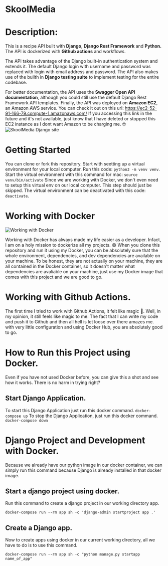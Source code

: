 # SkoolMedia


# Description:
This is a recipe API built with **Django**, **Django Rest Framework** and **Python.** The API is dockerized with **Github actions** and workflows. 

The API takes advantage of the Django built-in authentication system and extends it. The default Django login with username and password was replaced with login with email address and password. The API also makes use of the builth in **Django testing suite** to implement testing for the entire codebase. 

For better documentation, the API uses the **Swagger Open API documentation**, although you could still use the default Django Rest Framework API templates. Finally, the API was deployed on **Amazon EC2**, an Amazon AWS service. You can check it out on this url: https://ec2-52-91-166-79.compute-1.amazonaws.com/ If you accessing this link in the future and it's not available, just know that I have deleted or stopped this EC2 instance as I dont want Amazon to be charging me. 🤓
![SkoolMedia Django site](https://www.dailywire.ng/wp-content/uploads/2022/11/Skoolmedia-Django-Site-1.png)

# Getting Started
You can clone or fork this repository. Start with seetting up a virtual environment for your local computer.
Run this code: `python3 -m venv venv`. Start the virtual environment with this command for mac: `source venv/bin/activate`
Since we are working with Docker, we don't even need to setup this virtual env on our local computer. This step should just be skipped. The virtual environment can be deactivated with this code: `deactivate`.

# Working with Docker
![Working with Docker](https://www.memesmonkey.com/images/memesmonkey/ef/ef4435225f1aca10632d610ce506df08.jpeg)

Working with Docker has always made my life easier as a developer. Infact, I am on a holy mission to dockerize all my projects. 😄
When you clone this repository and run it using my Docker, you can be absolutely sure that the whole environment, dependencies, and dev dependencies are available on your machine. To be honest, they are not actually on your machine, they are all contained in the Docker container, so it doesn't matter what dependencies are avaliable on your machine, just use my Docker image that comes with this project and we are good to go.

# Working with Github Actions.
The first time I tried to work with Github Actions, it felt like magic 🥹. Well, in my opinion, it still feels like magic to me. The fact that I can write my code and push it to Github and then all hell is let loose over there amazes me. with very little configuration and using Docker Hub, you are absolutely good to go.

# How to Run this Project using Docker.
Even if you have not used Docker before, you can give this a shot and see how it works. There is no harm in trying right?

## Start Django Application.
To start this Django Application just run this docker command. `docker-compose up`
To stop the Django Application, just run this docker command. `docker-compose down`

# Django Project and Development with Docker.
Because we already have our python image in our docker container, we can simply run this command because Django is already installed in that docker image.

## Start a django project using docker.
Run this command to create a django project in our working directory app.

`docker-compose run --rm app sh -c 'django-admin startproject app .'`


## Create a Django app.
 Now to create apps using docker in our current working directory, all we have to do is to use this command.

`docker-compose run --rm app sh -c "python manage.py startapp name_of_app"`



